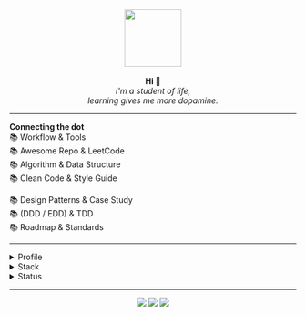 
<div style="text-align:center;" align="center">
    <img src="https://avatars.githubusercontent.com/u/25216912?s=400&u=7c418155a7e26c2b9f9ce89e3dd5b3b95594f1a3&v=4" width="100" height="100"/>
</div>


<br>

<div align="center">
    <b>Hi &#128075;</b>
    <br>
    <i>I'm a student of life,<br>learning gives me more dopamine.</i>
</div>

<hr>

<div>
    <b>Connecting the dot</b>
    <div>
📚 Workflow & Tools <br>
📚 Awesome Repo & LeetCode <br>
📚 Algorithm & Data Structure <br>
📚 Clean Code & Style Guide <br>

📚 Design Patterns & Case Study <br>
📚 (DDD / EDD) & TDD <br>
       📚 Roadmap & Standards <br>
    </div>
</div>

<hr>

<div align="left">  
<details>
<summary>Profile</summary>
<br>

## Code

- [twitter](http://www.twitter.com/gema_naranyala)
- [dev](https://dev.to/fudzermifthakul)
- [medium](https://medium.com/@fudzer.m.huda)
- [stackoverflow](https://stackoverflow.com/users/8528576/fudzer-m-huda)

## Design

- [dribbble](https://dribbble.com/naranyala)
- [behance](https://www.behance.net/fudzermifthak)
- [codepen](https://codepen.io/naranyala)

</details>
</div>


<div align="left">  
<details>
<summary>Stack</summary>
<br>

- [awesome-shell](https://github.com/alebcay/awesome-shell)
- [the-art-of-command-line](https://github.com/jlevy/the-art-of-command-line)
- [awesome-bash](https://github.com/awesome-lists/awesome-bash)
- [pure-bash-bible](https://github.com/dylanaraps/pure-bash-bible)
- [modern-unix](https://github.com/ibraheemdev/modern-unix)
- [awesome-cheatsheets](https://github.com/LeCoupa/awesome-cheatsheets)
- [awesome-linux-software](https://github.com/luong-komorebi/Awesome-Linux-Software)

    
## Today Learning
<div align="left">
    <img src="https://img.shields.io/badge/UIKit.css-000000?logo=uikitcss&logoColor=white&style=for-the-badge" alt="UIKit.css">
    <img src="https://img.shields.io/badge/Astro-000000?logo=astro&logoColor=white&style=for-the-badge" alt="Astro">
    <img src="https://img.shields.io/badge/Vite-000000?logo=vite&logoColor=white&style=for-the-badge" alt="Vite">
    <img src="https://img.shields.io/badge/PostCSS-000000?logo=postcss&logoColor=white&style=for-the-badge" alt="PostCSS">
    <img src="https://img.shields.io/badge/Svelte-000000?logo=svelte&logoColor=white&style=for-the-badge" alt="Svelte">
    <img src="https://img.shields.io/badge/Electron-000000?logo=electron&logoColor=white&style=for-the-badge" alt="Electron">
    <img src="https://img.shields.io/badge/Chart.js-000000?logo=chart.js&logoColor=white&style=for-the-badge" alt="ChartJS">
    <img src="https://img.shields.io/badge/ApexCharts-000000?logo=apexcharts&logoColor=white&style=for-the-badge" alt="ApexCharts">
</div>
    
## Future Interest
<div align="left">
    <img src="https://img.shields.io/badge/Tailwind.css-000000?logo=tailwind.css&logoColor=white&style=for-the-badge" alt="Tailwind.css">
    <img src="https://img.shields.io/badge/TypeScript-000000?logo=typescript&logoColor=white&style=for-the-badge" alt="TypeScript">
    <img src="https://img.shields.io/badge/React-000000?logo=react&logoColor=white&style=for-the-badge" alt="React">
    <img src="https://img.shields.io/badge/D3.js-000000?logo=d3.js&logoColor=white&style=for-the-badge" alt="D3.js">
    <img src="https://img.shields.io/badge/ThreeJS-000000?logo=three.js&logoColor=white&style=for-the-badge" alt="ThreeJS">
    <img src="https://img.shields.io/badge/Tauri-000000?logo=tauri&logoColor=white&style=for-the-badge" alt="Tauri">
    <img src="https://img.shields.io/badge/SolidJS-000000?logo=solid.js&logoColor=white&style=for-the-badge" alt="SolidJS">
    <img src="https://img.shields.io/badge/Qwik-000000?logo=qwik&logoColor=white&style=for-the-badge" alt="Qwik">
</div>

</div>


<div align="left">  
<details>
<summary>Status</summary>
<br>

[![Naranyala's GitHub stats](https://github-readme-stats.vercel.app/api/top-langs/?username=naranyala&layout=compact&show_icons=true&hide_border=false&theme=github_light)](https://github.com/anuraghazra/github-readme-stats)

    
[![Naranyala's GitHub stats](https://github-readme-stats.vercel.app/api?username=naranyala&layout=compact&show_icons=true&hide_border=false&theme=github_light)](https://github.com/anuraghazra/github-readme-stats)

</details>
</div>

<hr>

<div align="center">
    <a href="http://twitter.com" target="_blank"><img src="https://img.shields.io/badge/Twitter-1DA1F2?style=for-the-badge&logo=twitter&logoColor=white"/></a>
    <a href="http://stackoverflow.com" target="_blank"><img src="https://img.shields.io/badge/Stack_Overflow-FE7A16?style=for-the-badge&logo=stack-overflow&logoColor=white"/></a>
    <a href="http://linkedin.com" target="_blank"><img src="https://img.shields.io/badge/LinkedIn-0077B5?style=for-the-badge&logo=linkedin&logoColor=white"/></a>
</div>




<!--
<div align="center">
    
|  X  |  Y  |  Z  |
| --- | --- | --- |
|  01011000  |  01011001  |  01011010  |
    
</div>
-->
